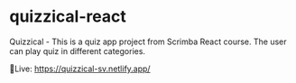 # quizzical-react

Quizzical - This is a quiz app project from Scrimba React course. The user can play quiz in different categories.

🔗Live: https://quizzical-sv.netlify.app/
